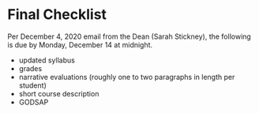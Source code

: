 Final Checklist
===============

Per December 4, 2020 email from the Dean (Sarah Stickney), the following is due by Monday, December 14 at midnight.

* updated syllabus
* grades 
* narrative evaluations (roughly one to two paragraphs in length per student)
* short course description
* GODSAP
